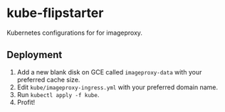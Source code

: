# kube-flipstarter
Kubernetes configurations for for imageproxy.

## Deployment
1. Add a new blank disk on GCE called `imageproxy-data` with your preferred cache size.
2. Edit `kube/imageproxy-ingress.yml` with your preferred domain name.
3. Run `kubectl apply -f kube`.
4. Profit!
